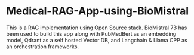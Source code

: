 # Medical-RAG-App-using-BioMistral
This is a RAG implementation using Open Source stack. BioMistral 7B has been used to build this app along with PubMedBert as an embedding model,  Qdrant as a self hosted Vector DB, and Langchain &amp; Llama CPP as an orchestration frameworks.
